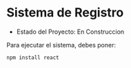 <h1> Sistema de Registro</h1>

- Estado del Proyecto: En Construccion

Para ejecutar el sistema, debes poner:

````npm install react````
